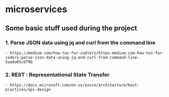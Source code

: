 # microservices
## Some basic stuff used during the project
### 1. Parse JSON data using jq and curl from the command line
    - https://medium.com/how-tos-for-cod)ers/https-medium-com-how-tos-for-coders-parse-json-data-using-jq-and-curl-from-command-line-5aa8a05cd79b
### 2. REST : Representational State Transfer
    - https://docs.microsoft.com/en-us/azure/architecture/best-practices/api-design
